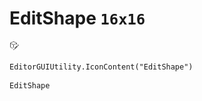 # EditShape `16x16`
<img src="/img/EditShape.png" width=16 height=16>

``` CSharp
EditorGUIUtility.IconContent("EditShape")
```
```
EditShape
```
